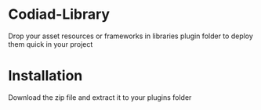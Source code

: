 Codiad-Library
==============

Drop your asset resources or frameworks in libraries plugin folder to deploy them quick in your project

Installation
==============
Download the zip file and extract it to your plugins folder
